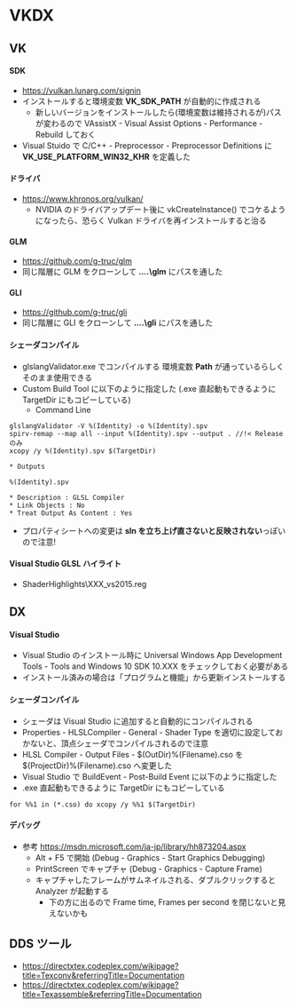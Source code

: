 ﻿# VKDX

## VK

#### SDK
* https://vulkan.lunarg.com/signin
* インストールすると環境変数 **VK_SDK_PATH** が自動的に作成される
	* 新しいバージョンをインストールしたら(環境変数は維持されるが)パスが変わるので VAssistX - Visual Assist Options - Performance - Rebuild しておく
* Visual Stuido で C/C++ - Preprocessor - Preprocessor Definitions に **VK_USE_PLATFORM_WIN32_KHR** を定義した

#### ドライバ
* https://www.khronos.org/vulkan/
	* NVIDIA のドライバアップデート後に vkCreateInstance() でコケるようになったら、恐らく Vulkan ドライバを再インストールすると治る

#### GLM
* https://github.com/g-truc/glm
* 同じ階層に GLM をクローンして **..\..\glm** にパスを通した

#### GLI
* https://github.com/g-truc/gli
* 同じ階層に GLI をクローンして **..\..\gli** にパスを通した

#### シェーダコンパイル
* glslangValidator.exe でコンパイルする 環境変数 **Path** が通っているらしくそのまま使用できる
* Custom Build Tool に以下のように指定した (.exe 直起動もできるように TargetDir にもコピーしている)
	* Command Line
~~~
glslangValidator -V %(Identity) -o %(Identity).spv
spirv-remap --map all --input %(Identity).spv --output . //!< Release のみ
xcopy /y %(Identity).spv $(TargetDir)
~~~
	* Outputs
~~~
%(Identity).spv
~~~
	* Description : GLSL Compiler
	* Link Objects : No
	* Treat Output As Content : Yes
* プロパティシートへの変更は **sln を立ち上げ直さないと反映されない**っぽいので注意!

#### Visual Studio GLSL ハイライト
* ShaderHighlights\XXX_vs2015.reg   
 
## DX

#### Visual Studio
 * Visual Studio のインストール時に Universal Windows App Development Tools - Tools and Windows 10 SDK 10.XXX をチェックしておく必要がある
 * インストール済みの場合は「プログラムと機能」から更新インストールする 

#### シェーダコンパイル
* シェーダは Visual Studio に追加すると自動的にコンパイルされる
* Properties - HLSLCompiler - General - Shader Type を適切に設定しておかないと、頂点シェーダでコンパイルされるので注意
* HLSL Compiler - Output Files - $(OutDir)%(Filename).cso を $(ProjectDir)%(Filename).cso へ変更した
* Visual Studio で BuildEvent - Post-Build Event に以下のように指定した
* .exe 直起動もできるように TargetDir にもコピーしている
~~~
for %%1 in (*.cso) do xcopy /y %%1 $(TargetDir)
~~~

#### デバッグ
 * 参考 https://msdn.microsoft.com/ja-jp/library/hh873204.aspx
	* Alt + F5 で開始 (Debug - Graphics - Start Graphics Debugging)
	* PrintScreen でキャプチャ (Debug - Graphics - Capture Frame)
	* キャプチャしたフレームがサムネイルされる、ダブルクリックすると Analyzer が起動する
		* 下の方に出るので Frame time, Frames per second を閉じないと見えないかも

## DDS ツール
* https://directxtex.codeplex.com/wikipage?title=Texconv&referringTitle=Documentation
* https://directxtex.codeplex.com/wikipage?title=Texassemble&referringTitle=Documentation

<!-- 
## プロジェクトの追加方法 (自分用覚書)
 * ソリューションを右クリック - Add - New Project で Win32 Project
 * プロジェクトを右クリック - Retarget SDK Verson で 10以上にする

#### DX
 * プロパティマネージャで Add Existing Property Sheet... - Props/HLSL.props
 * Header Files に Win.h、DX.h を追加 
 * Source Files に Win.cpp、DX.cpp、DXUtil.cpp を追加
 * XxxDX.h、XxxDX.cpp は既存のものを参考に編集 (#pragma region Code でマークしてある)
 * 必要に応じて Shader Files フォルダを作成し、シェーダを突っ込む
  * 右クリック - プロパティ - HLSL Compiler - General - Shader Type でタイプを適切に選択しておく

#### VK
 * プロパティマネージャで Add Existing Property Sheet... - Props/VK.props, Props/GLSL(REMAP).props
 * Header Files に Win.h、VK.h を追加
 * Source Files に Win.cpp、VK.cpp、VKUtil.cpp を追加
 * XxxVK.h、XxxVK.cpp は既存のものを参考に編集 (#pragma region Code でマークしてある)
 * 必要に応じて Shader Files フォルダを作成し、シェーダを突っ込む
  * 拡張子を glslangValidator に沿うようにタイプを選択しておく。(VS.vert、 PS.frag、...)
  * 右クリック - プロパティ - HLSL Compiler - General - Item Type を Custom Build Tool
   * 適用 - Custom Build Tool 項目が追加されるので GLSL Compiler になっていることを確認
 -->

<!-- 
## FBX

 * 環境変数 **FBX_SDK_PATH** を定義しておく
 * 環境変数 **Path** に DLL のパスを通しておく
 ~~~
 Path=%Path%:%FBX_SDK_PATH%\lib\vs2015\x64\debug
 Path=%Path%:%FBX_SDK_PATH%\lib\vs2015\x64\release
 ~~~
 
 ## OPENCV
 
 * 環境変数 **OPENCV_SDK_PATH** を定義しておく
 * 環境変数 **Path** に DLL のパスを通しておく
 ~~~
 Path=%Path%:%OPENCV_SDK_PATH%\x64\vc14\bin
 ~~~
 -->

<!--
TODO

* GLSL のコンパイルのカスタムビルドを作る？
* よく使うパターンは DX.h, VK.h へ持たせたい

* ビルボード
* インスタンシング
* GSインスタンシング
* コンピュート
* パラメトリックサーフェス
* ポストプロセス
* フラットシェーディング
* プロシージャルテクスチャ

* テクスチャ
	* CUBEマップ
	* ディスプレースメント

* FBX
	* アニメーション

* Gバッファ
	* シャドウマップ
	* SSAO
 --> 
